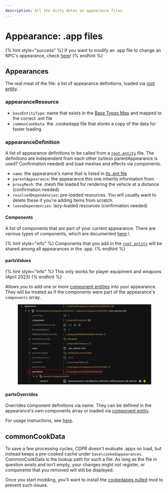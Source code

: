```yaml
---
description: All the dirty detes on appearance files
---
```


# Appearance: .app files

{% hint style="success" %}
If you want to modify an .app file to change an NPC's appearance, check [here](../modding-guides/npcs/appearances-change-the-looks.md#the-.app-file)!
{% endhint %}

## Appearances

The real meat of the file: a list of appearance definitions, loaded via [root entity](entity-.ent-files/#root-entity).&#x20;

### appearanceResource

* `baseEntityType`: name that exists in the [Base Types Map](broken-reference) and mapped to the correct .ent file
* `commonCookData`: the .cookedapp file that stores a copy of the data for faster loading

### appearanceDefinition

A list of appearance definitions to be called from a [`root entity`](entity-.ent-files/#root-entity)  file. The definitions are independent from each other (unless parentAppearance is used? Confirmation needed) and load meshes and effects via components.

* `name`: the appearance's name that is listed in [its .ent file](entity-.ent-files/#root-entity)
* `parentAppearance`: the appearance this one inherits information from
* `proxyMesh`: the .mesh file loaded for rendering the vehicle at a distance (confirmation needed)
* `resolvedDependencies`: pre-loaded resources. You will usually want to delete these if you're adding items from scratch.
* `looseDependencies`: lazy-loaded resources (confirmation needed)

#### Components

A list of components that are part of your current appearance. There are various types of components,  which are documented [here](components/).\


{% hint style="info" %}
Components that you add in the [`root entity`](entity-.ent-files/#root-entity) will be shared among all appearances in the .app.&#x20;
{% endhint %}

#### partsValues

{% hint style="info" %}
This only works for player equipment and weapons (April 2023)
{% endhint %}

Allows you to add one or more [component entities](entity-.ent-files/#mesh-component-entity-simple-entity) into your appearance. They will be treated as if the components were part of the appearance's `components` array.

<figure><img src="../../.gitbook/assets/partsvalues.png" alt=""><figcaption></figcaption></figure>

#### partsOverrides

Overrides component definitions via name. They can be defined in the appearance's own components array or loaded via [component entity](entity-.ent-files/#mesh-component-entity-simple-entity).&#x20;

For usage instructions, see [here](../modding-guides/items-equipment/influencing-other-items.md#partsoverrides).&#x20;

## commonCookData

To save a few processing cycles, CDPR doesn't evaluate .apps on load, but instead keeps a pre-cooked cache under `base\cookedappearances`. CommonCookData is the lookup path for such a file. As long as the file in question exists and isn't empty, your changes might not register, or components that you removed will still be displayed.

Once you start modding, you'll want to install the [cookedapps nulled](https://www.nexusmods.com/cyberpunk2077/mods/3051) mod to prevent such issues.&#x20;

